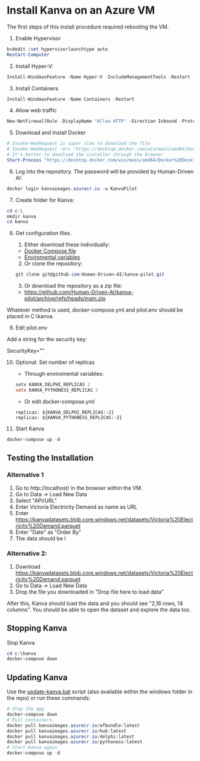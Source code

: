 # Install Kanva on an Azure VM

The first steps of this install procedure required rebooting the VM.

1. Enable Hypervisor
```powershell
bcdedit /set hypervisorlaunchtype auto
Restart-Computer
```

2. Install Hyper-V:
```powershell
Install-WindowsFeature -Name Hyper-V -IncludeManagementTools -Restart
```

3. Install Containers
```powershell
Install-WindowsFeature -Name Containers -Restart
```

4. Allow web traffic
```powershell
New-NetFirewallRule -DisplayName "Allow HTTP" -Direction Inbound -Protocol TCP -LocalPort 80 -Action Allow -Profile Any
```

5. Download and Install Docker
```powershell
# Invoke-WebRequest is super slow to donwload the file
# Invoke-WebRequest -Uri "https://desktop.docker.com/win/main/amd64/Docker%20Desktop%20Installer.exe" -OutFile "DockerDesktopInstaller.exe"
# It's better to download the installer through the browser
Start-Process "https://desktop.docker.com/win/main/amd64/Docker%20Desktop%20Installer.exe"
```

6. Log into the repository. The password will be provided by Human-Driven AI:
```powershell
docker login kanvaimages.azurecr.io -u KanvaPilot
```

7. Create folder for Kanva:
```powershell
cd c:\
mkdir kanva
cd kanva
```
8. Get configuration files.

    1. Either download these individually:
    - [Docker Compose file](https://raw.githubusercontent.com/Human-Driven-AI/kanva-pilot/refs/heads/main/windows/docker-compose.yml)
    - [Enviromental variables](https://github.com/Human-Driven-AI/kanva-pilot/blob/main/windows/pilot.env)
    2. Or clone the repository:
    ```powershell
    git clone git@github.com:Human-Driven-AI/kanva-pilot.git
    ```
    3. Or download the repository as a zip file:
    - https://github.com/Human-Driven-AI/kanva-pilot/archive/refs/heads/main.zip


Whatever method is used, docker-compose.yml and pilot.env should be placed in C:\kanva.

9. Edit pilot.env

Add a string for the security key:

SecurityKey=""

10. Optional: Set number of replicas
    - Through enviromental variables:
    ```powershell
    setx KANVA_DELPHI_REPLICAS 2
    setx KANVA_PYTHONESS_REPLICAS 2
    ```
    - Or edit docker-compose.yml
    ```
    replicas: ${KANVA_DELPHI_REPLICAS:-2}
    replicas: ${KANVA_PYTHONESS_REPLICAS:-2}
    ```


11. Start Kanva
```powershell
docker-compose up -d
```

## Testing the Installation

### Alternative 1
1. Go to http://localhost/ in the browser within the VM.
2. Go to Data -> Load New Data
3. Select "API/URL"
4. Enter Victoria Electricity Demand as name as URL
5. Enter https://kanvadatasets.blob.core.windows.net/datasets/Victoria%20Electricity%20Demand.parquet 
6. Enter "Date" as "Order By"
7. The data should be l

### Alternative 2:
1. Download https://kanvadatasets.blob.core.windows.net/datasets/Victoria%20Electricity%20Demand.parquet 
2. Go to Data -> Load New Data
3. Drop the file you downloaded in "Drop file here to load data"

After this, Kanva should load the data and you should see "2,16 rows, 14 columns". You should be able to open the dataset and explore the data too.

## Stopping Kanva
Stop Kanva
```powershell
cd c:\kanva
docker-compose down
```

## Updating Kanva
Use the [update-kanva.bat](https://raw.githubusercontent.com/Human-Driven-AI/kanva-pilot/refs/heads/main/windows/update-kanva.bat) script (also available within the windows folder in the repo) or run these commands:

```powershell
# Stop the app
docker-compose down
# Pull containers
docker pull kanvaimages.azurecr.io/efbundle:latest
docker pull kanvaimages.azurecr.io/hub:latest
docker pull kanvaimages.azurecr.io/delphi:latest
docker pull kanvaimages.azurecr.io/pythoness:latest
# Start Kanva again
docker-compose up -d
```